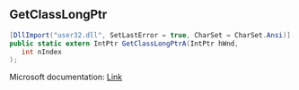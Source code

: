 ## GetClassLongPtr

```csharp
[DllImport("user32.dll", SetLastError = true, CharSet = CharSet.Ansi)]
public static extern IntPtr GetClassLongPtrA(IntPtr hWnd,
   int nIndex
);
```

Microsoft documentation: [Link](https://docs.microsoft.com/en-us/windows/win32/api/winuser/nf-winuser-getclasslongptra)
